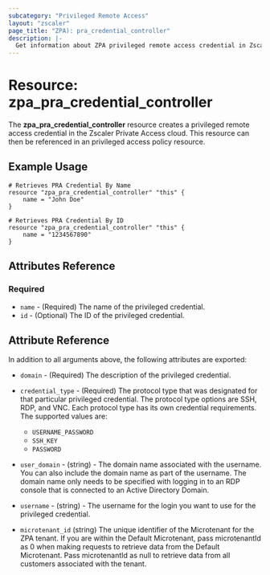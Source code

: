 ```yaml
---
subcategory: "Privileged Remote Access"
layout: "zscaler"
page_title: "ZPA): pra_credential_controller"
description: |-
  Get information about ZPA privileged remote access credential in Zscaler Private Access cloud.
---
```


# Resource: zpa_pra_credential_controller

The **zpa_pra_credential_controller** resource creates a privileged remote access credential in the Zscaler Private Access cloud. This resource can then be referenced in an privileged access policy resource.

## Example Usage

```hcl
# Retrieves PRA Credential By Name
resource "zpa_pra_credential_controller" "this" {
    name = "John Doe"
}

# Retrieves PRA Credential By ID
resource "zpa_pra_credential_controller" "this" {
    name = "1234567890"
}
```

## Attributes Reference

### Required

* `name` - (Required) The name of the privileged credential.
* `id` - (Optional) The ID of the privileged credential.

## Attribute Reference

In addition to all arguments above, the following attributes are exported:

* `domain` - (Required) The description of the privileged credential.
* `credential_type` - (Required) The protocol type that was designated for that particular privileged credential. The protocol type options are SSH, RDP, and VNC. Each protocol type has its own credential requirements. The supported values are:
    - ``USERNAME_PASSWORD``
    - ``SSH_KEY``
    - ``PASSWORD``
    
* `user_domain` - (string) - The domain name associated with the username. You can also include the domain name as part of the username. The domain name only needs to be specified with logging in to an RDP console that is connected to an Active Directory Domain.
* `username` - (string) - The username for the login you want to use for the privileged credential.
* `microtenant_id` (string) The unique identifier of the Microtenant for the ZPA tenant. If you are within the Default Microtenant, pass microtenantId as 0 when making requests to retrieve data from the Default Microtenant. Pass microtenantId as null to retrieve data from all customers associated with the tenant.
